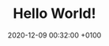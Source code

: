 ---
layout: post
title:  "Hello World!"
date:   2020-12-09 00:32:00 +0100
categories: jekyll update
---
